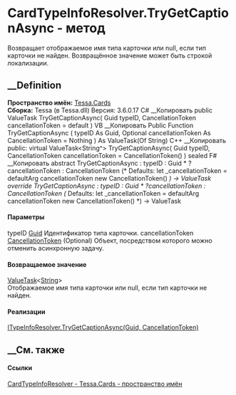 # CardTypeInfoResolver.TryGetCaptionAsync - метод
Возвращает отображаемое имя типа карточки или null, если тип карточки не
найден. Возвращённое значение может быть строкой локализации.
## __Definition
 **Пространство имён:** [Tessa.Cards](N_Tessa_Cards.htm)  
 **Сборка:** Tessa (в Tessa.dll) Версия: 3.6.0.17
C# __Копировать
     public ValueTask<string> TryGetCaptionAsync(
    	Guid typeID,
    	CancellationToken cancellationToken = default
    )
VB __Копировать
     Public Function TryGetCaptionAsync ( 
    	typeID As Guid,
    	Optional cancellationToken As CancellationToken = Nothing
    ) As ValueTask(Of String)
C++ __Копировать
     public:
    virtual ValueTask<String^> TryGetCaptionAsync(
    	Guid typeID, 
    	CancellationToken cancellationToken = CancellationToken()
    ) sealed
F# __Копировать
     abstract TryGetCaptionAsync : 
            typeID : Guid * 
            ?cancellationToken : CancellationToken 
    (* Defaults:
            let _cancellationToken = defaultArg cancellationToken new CancellationToken()
    *)
    -> ValueTask<string> 
    override TryGetCaptionAsync : 
            typeID : Guid * 
            ?cancellationToken : CancellationToken 
    (* Defaults:
            let _cancellationToken = defaultArg cancellationToken new CancellationToken()
    *)
    -> ValueTask<string> 
#### Параметры
typeID [Guid](https://learn.microsoft.com/dotnet/api/system.guid)
    Идентификатор типа карточки.
cancellationToken
[CancellationToken](https://learn.microsoft.com/dotnet/api/system.threading.cancellationtoken)
(Optional)
    Объект, посредством которого можно отменить асинхронную задачу.
#### Возвращаемое значение
[ValueTask](https://learn.microsoft.com/dotnet/api/system.threading.tasks.valuetask-1)<[String](https://learn.microsoft.com/dotnet/api/system.string)>  
Отображаемое имя типа карточки или null, если тип карточки не найден.
#### Реализации
[ITypeInfoResolver.TryGetCaptionAsync(Guid,
CancellationToken)](M_Tessa_Platform_Runtime_ITypeInfoResolver_TryGetCaptionAsync.htm)  
##  __См. также
#### Ссылки
[CardTypeInfoResolver - ](T_Tessa_Cards_CardTypeInfoResolver.htm)
[Tessa.Cards - пространство имён](N_Tessa_Cards.htm)
